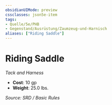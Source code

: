 ```yaml
---
obsidianUIMode: preview
cssclasses: json5e-item
tags:
- Quelle/5e/PHB
- Gegenstand/Ausrüstung/Zaumzeug-und-Harnisch
aliases: ["Riding Saddle"]
---
```

# Riding Saddle
*Tack and Harness*  

- **Cost**: 10 gp
- **Weight**: 25.0 lbs.

*Source: SRD / Basic Rules*